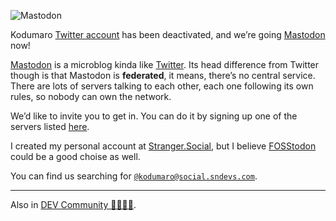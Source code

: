 ![Mastodon](//cacilhas.info/img/mastodon.png)

Kodumaro [Twitter account](https://twitter.com/kodumaro) has been deactivated, and we’re going [Mastodon](https://social.sndevs.com/@kodumaro) now!

[Mastodon](https://joinmastodon.org/) is a microblog kinda like [Twitter](https://twitter.com/). Its head difference from Twitter though is that Mastodon is **federated**, it means, there’s no central service. There are lots of servers talking to each other, each one following its own rules, so nobody can own the network.

We’d like to invite you to get in. You can do it by signing up one of the servers listed [here](https://joinmastodon.org/servers).

I created my personal account at [Stranger.Social](https://stranger.social/), but I believe [FOSStodon](https://fosstodon.org/) could be a good choise as well.

You can find us searching for [`@kodumaro@social.sndevs.com`](https://social.sndevs.com/@kodumaro).

* * *

Also in [DEV Community 👩‍💻👨‍💻](https://dev.to/cacilhas/kodumaro-is-going-mastodon-cbl).